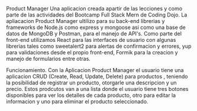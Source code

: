 Product Manager
Una aplicacion creada apartir de las lecciones y como parte de las actividades del Bootcamp Full Stack Mern de Coding Dojo.
La apliacacion Product Manager ultilizo para su back-end librerias y frameworks de Node.js como express y mongoose asi como una base de datos de MongoDB y Postman,
para el manejo de API's.
Como parte del front-end utilizamos React para las interfaces de usuario con algunas librerias tales como sweetalert2 para alertas de confirmacion y errores, 
yup para validaciones desde el propio front-end, Formik para la creacion y manejo de formularios entre otras.

Funcionamiento.
Con la Aplicacion Product Manager el usuario tiene una aplicacion CRUD (Create, Read, Update, Delete) para productos , teniendo la posibilidad de registrar un producto, 
otorgarle una descripcion y un precio. Estos prodcutos van a una lista donde el usuario tiene tres botones disponibles para ver los detalles de cada producto, otro
para editar la informacion y uno para eliminar el producto seleccionado.
